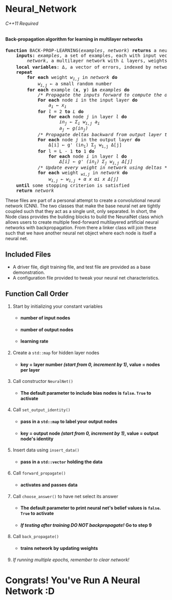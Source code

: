 # Neural_Network 
###### C++11 Required ######

#### Back-propagation algorithm for learning in multilayer networks

<pre>
<b>function</b> BACK-PROP-LEARNING(<i>examples</i>, <i>network</i>) <b>returns</b> a neural network
	<b>inputs:</b> <i>examples</i>, a set of examples, each with input vector <b>x</b> and output vector <b>y</b>
		<i>network</i>, a multilayer network with <i>L</i> layers, weights <i>w<sub>i,j</sub></i> activation function <i>g</i>
	<b>local variables</b>: Δ, a vector of errors, indexed by network node
	<b>repeat</b>
		<b>for each</b> weight <i>w<sub>i,j</sub></i> in <i>network</i> <b>do</b>
			<i>w<sub>i,j</sub></i> ← a small random number
		<b>for each</b> example (<b>x</b>, <b>y</b>) <b>in</b> <i>examples</i> <b>do</b>
			<i>/* Propagate the inputs forward to compute the outputs */</i>
			<b>For each</b> node <i>i</i> in the input layer <b>do</b>
				<i>a<sub>i</sub> ← x<sub>i</sub></i>
			<b>for</b> <i>l</i> = 2 <b>to</b> <i>L</i> <b>do</b>
				<b>for each</b> node <i>j</i> in layer <i>l</i> <b>do</b>
					<i>in<sub>j</sub> ← Σ<sub>i</sub> w<sub>i,j</sub> a<sub>i</sub></i>
					<i>a<sub>j</sub> ← g(in<sub>j</sub>)</i>
			<i>/* Propagate deltas backward from output layer to input layer */</i>
			<b>For each</b> node <i>j</i> in the output layer <b>do</b>
				Δ[i] ← g' (in<sub>i</sub>) Σ<sub>j</sub> w<sub>i,j</sub> Δ[j]
			<b>for</b> l = L - 1 <b>to</b> 1 <b>do</b>
				<b>for each</b> node <i>i</i> in layer <i>l</i> <b>do</b>
					<i>Δ[i] ← g' (in<sub>i</sub>) Σ<sub>j</sub> w<sub>i,j</sub> Δ[j]</i>
			<i>/* Update every weight in network using deltas */</i>
			<b>for each</b> weight <i><sub>wi,j</sub></i> in <i>network</i> <b>do</b>
				<i>w<sub>i,j</sub> ← w<sub>i,j</sub> + α x αi x Δ[j]</i>
	<b>until</b> some stopping criterion is satisfied
	<b>return</b> <i>network</i>
</pre>

These files are part of a personal attempt to create a convolutional neural network (CNN).
The two classes that make the base neural net are tightly coupled such that they act as a single unit, only separated.
In short, the Node class provides the building blocks to build the NeuralNet class which allows users to create multiple feed-forward multilayered artificial neural networks with backpropagation. From there a linker class will join these such that we have another neural net object where each node is itself a neural net.

## Included Files
* A driver file, digit training file, and test file are provided as a base demonstration. 
* A configuration file provided to tweak your neural net characteristics.

## Function Call Order

1. Start by initializing your constant variables  
   * #### number of input nodes
   * #### number of output nodes
   * #### learning rate
2. Create a `std::map` for hidden layer nodes
   * #### key = layer number _(start from 0, increment by 1)_, value = nodes per layer
3. Call constructor `NeuralNet()`
   * #### The default parameter to include bias nodes is `false`. `True` to activate
4. Call `set_output_identity()`
   * #### pass in a `std::map` to label your output nodes
   * #### key = output node _(start from 0, increment by 1)_, value = output node's identity
5. Insert data using `insert_data()`
   * #### pass in a `std::vector` holding the data
6. Call `forward_propagate()`
   * #### activates and passes data
7. Call `choose_answer()` to have net select its answer
   * #### The default parameter to print neural net's belief values is `false`. `True` to activate
   * #### _If testing after training DO NOT backpropagate!_ Go to step 9
8. Call `back_propagate()`
   * #### trains network by updating weights
9. *If running multiple epochs, remember to clear network!*  


# Congrats! You've Run A Neural Network :D
